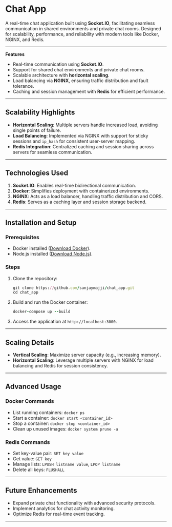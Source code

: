 

<h1>Chat App</h1>

A real-time chat application built using **Socket.IO**, facilitating seamless communication in shared environments and private chat rooms. Designed for scalability, performance, and reliability with modern tools like Docker, NGINX, and Redis.

---

**Features**
- Real-time communication using **Socket.IO**.
- Support for shared chat environments and private chat rooms.
- Scalable architecture with **horizontal scaling**.
- Load balancing via **NGINX**, ensuring traffic distribution and fault tolerance.
- Caching and session management with **Redis** for efficient performance.

---

## **Scalability Highlights**
- **Horizontal Scaling**: Multiple servers handle increased load, avoiding single points of failure.
- **Load Balancing**: Implemented via NGINX with support for sticky sessions and `ip_hash` for consistent user-server mapping.
- **Redis Integration**: Centralized caching and session sharing across servers for seamless communication.

---

## **Technologies Used**
1. **Socket.IO**: Enables real-time bidirectional communication.
2. **Docker**: Simplifies deployment with containerized environments.
3. **NGINX**: Acts as a load balancer, handling traffic distribution and CORS.
4. **Redis**: Serves as a caching layer and session storage backend.

---

## **Installation and Setup**

### Prerequisites
- Docker installed ([Download Docker](https://www.docker.com/)).
- Node.js installed ([Download Node.js](https://nodejs.org/)).

### Steps
1. Clone the repository:
   ```ruby
   git clone https://github.com/sanjaymajji/chat_app.git
   cd chat_app
   ```
2. Build and run the Docker container:
   ```ruby
   docker-compose up --build
   ```
3. Access the application at `http://localhost:3000`.

---

## **Scaling Details**
- **Vertical Scaling**: Maximize server capacity (e.g., increasing memory).
- **Horizontal Scaling**: Leverage multiple servers with NGINX for load balancing and Redis for session consistency.

---

## **Advanced Usage**

### Docker Commands
- List running containers: `docker ps`
- Start a container: `docker start <container_id>`
- Stop a container: `docker stop <container_id>`
- Clean up unused images: `docker system prune -a`

### Redis Commands
- Set key-value pair: `SET key value`
- Get value: `GET key`
- Manage lists: `LPUSH listname value`, `LPOP listname`
- Delete all keys: `FLUSHALL`

---

## **Future Enhancements**
- Expand private chat functionality with advanced security protocols.
- Implement analytics for chat activity monitoring.
- Optimize Redis for real-time event tracking.

---

